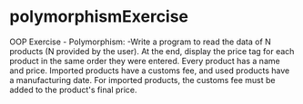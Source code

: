 # polymorphismExercise
OOP Exercise - Polymorphism:
-Write a program to read the data of N products (N provided by the user). At the end, display the price tag for each product in the same order they were entered.
Every product has a name and price. Imported products have a customs fee, and used products have a manufacturing date. For imported products, the customs fee must be added to the product's final price.

